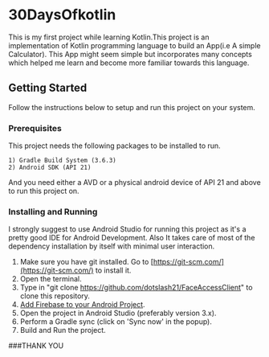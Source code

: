# 30DaysOfkotlin

This is my first project while learning Kotlin.This project is an implementation of Kotlin programming language to build an App(i.e A simple Calculator).
This App might seem simple but incorporates many concepts which helped me learn and become more familiar towards this language.

## Getting Started

Follow the instructions below to setup and run this project on your system.

### Prerequisites

This project needs the following packages to be installed to run.

```
1) Gradle Build System (3.6.3)
2) Android SDK (API 21)
```

And you need either a AVD or a physical android device of API 21 and above to run this project on.

### Installing and Running

I strongly suggest to use Android Studio for running this project as it's a pretty good IDE for Android
Development. Also It takes care of most of the dependency installation by itself with minimal user
interaction.

1. Make sure you have git installed. Go to [https://git-scm.com/](https://git-scm.com/) to install it.
2. Open the terminal.
3. Type in "git clone https://github.com/dotslash21/FaceAccessClient" to clone this repository.
4. [Add Firebase to your Android Project](https://firebase.google.com/docs/android/setup).
5. Open the project in Android Studio (preferably version 3.x).
6. Perform a Gradle sync (click on 'Sync now' in the popup).
7. Build and Run the project.

###THANK YOU
